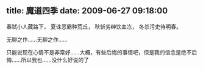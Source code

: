 title: 魔道四季
date: 2009-06-27 09:18:00
---

春弑小人藏路下，
夏诛恶霸种荒丘，
秋斩劣绅饮血冻，
冬杀污吏待明春。

无聊之作……无聊之作……

只能说现在心情不是非常好……大概，有些后悔的事情吧，但是我的信念是绝不后悔……所以我也……没什么好说的了